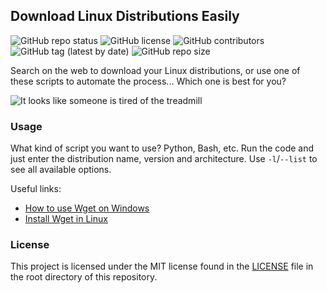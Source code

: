 ## Download Linux Distributions Easily

![GitHub repo status](https://img.shields.io/badge/status-active-green?style=flat)
![GitHub license](https://img.shields.io/github/license/sheikhartin/dl-linux-distros)
![GitHub contributors](https://img.shields.io/github/contributors/sheikhartin/dl-linux-distros)
![GitHub tag (latest by date)](https://img.shields.io/github/v/tag/sheikhartin/dl-linux-distros)
![GitHub repo size](https://img.shields.io/github/repo-size/sheikhartin/dl-linux-distros)

Search on the web to download your Linux distributions, or use one of these scripts to automate the process... Which one is best for you?

![It looks like someone is tired of the treadmill](https://media.giphy.com/media/1d5TneWoAtssvR7LSE/giphy.gif)

### Usage

What kind of script you want to use? Python, Bash, etc. Run the code and just enter the distribution name, version and architecture. Use `-l`/`--list` to see all available options.

Useful links:

- [How to use Wget on Windows](https://builtvisible.com/download-your-website-with-wget)
- [Install Wget in Linux](https://www.tecmint.com/install-wget-in-linux)

### License

This project is licensed under the MIT license found in the [LICENSE](LICENSE) file in the root directory of this repository.
